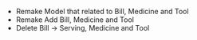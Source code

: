 - Remake Model that related to Bill, Medicine and Tool
- Remake Add Bill, Medicine and Tool
- Delete Bill -> Serving, Medicine and Tool

